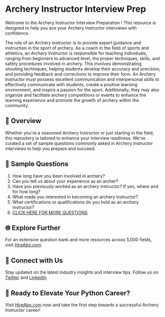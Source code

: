 # Archery Instructor Interview Prep

Welcome to the Archery Instructor Interview Preparation ! This resource is designed to help you ace your Archery Instructor interviews with confidence.

The role of an Archery Instructor is to provide expert guidance and instruction in the sport of archery. As a coach in the field of sports and athletics, an Archery Instructor is responsible for teaching individuals, ranging from beginners to advanced level, the proper techniques, skills, and safety procedures involved in archery. This involves demonstrating shooting techniques, helping students develop their accuracy and precision, and providing feedback and corrections to improve their form. An Archery Instructor must possess excellent communication and interpersonal skills to effectively communicate with students, create a positive learning environment, and inspire a passion for the sport. Additionally, they may also organize and facilitate archery competitions or events to enhance the learning experience and promote the growth of archery within the community.

## 🚀 Overview

Whether you're a seasoned Archery Instructor or just starting in the field, this repository is tailored to enhance your interview readiness. We've curated a set of sample questions commonly asked in Archery Instructor interviews to help you prepare and succeed.

## 📝 Sample Questions

1. How long have you been involved in archery?
2. Can you tell us about your experience as an archer?
3. Have you previously worked as an archery instructor? If yes, where and for how long?
4. What made you interested in becoming an archery instructor?
5. What certifications or qualifications do you hold as an archery instructor?
6. [CLICK HERE FOR MORE QUESTIONS](https://hireabo.com/job/15_0_36/Archery%20Instructor)

## 🌐 Explore Further

For an extensive question bank and more resources across 5,000 fields, visit [HireAbo.com](https://www.hireabo.com).

## 📱 Connect with Us

Stay updated on the latest industry insights and interview tips. Follow us on [Twitter](https://twitter.com/hireabo) and [LinkedIn](https://www.linkedin.com/in/hire-abo-3609972a8/).

## 🚀 Ready to Elevate Your Python Career?

Visit [HireAbo.com](https://www.hireabo.com) now and take the first step towards a successful Archery Instructor career!